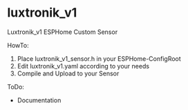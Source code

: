 # luxtronik_v1
Luxtronik_v1 ESPHome Custom Sensor

HowTo:
1. Place luxtronik_v1_sensor.h in your ESPHome-ConfigRoot
2. Edit luxtronik_v1.yaml according to your needs
3. Compile and Upload to your Sensor

ToDo:
- Documentation
